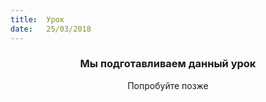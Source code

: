 ```yaml
---
title:  Урок
date:   25/03/2018
---
```


### <center>Мы подготавливаем данный урок</center>
<center>Попробуйте позже</center>